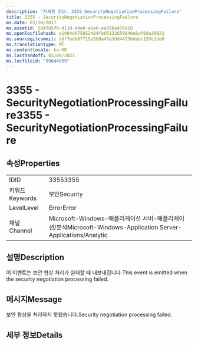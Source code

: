 ```yaml
---
description: '자세한 정보: 3355-SecurityNegotiationProcessingFailure'
title: 3355 - SecurityNegotiationProcessingFailure
ms.date: 03/30/2017
ms.assetid: 504f85f0-d11d-4de0-a0ab-ea580a476d18
ms.openlocfilehash: e1984d975052484fb05122659840e6af6da39921
ms.sourcegitcommit: ddf7edb67715a5b9a45e3dd44536dabc153c1de0
ms.translationtype: MT
ms.contentlocale: ko-KR
ms.lasthandoff: 02/06/2021
ms.locfileid: "99644959"
---
```

# <a name="3355---securitynegotiationprocessingfailure"></a><span data-ttu-id="f78fc-103">3355 - SecurityNegotiationProcessingFailure</span><span class="sxs-lookup"><span data-stu-id="f78fc-103">3355 - SecurityNegotiationProcessingFailure</span></span>

## <a name="properties"></a><span data-ttu-id="f78fc-104">속성</span><span class="sxs-lookup"><span data-stu-id="f78fc-104">Properties</span></span>  
  
|||  
|-|-|  
|<span data-ttu-id="f78fc-105">ID</span><span class="sxs-lookup"><span data-stu-id="f78fc-105">ID</span></span>|<span data-ttu-id="f78fc-106">3355</span><span class="sxs-lookup"><span data-stu-id="f78fc-106">3355</span></span>|  
|<span data-ttu-id="f78fc-107">키워드</span><span class="sxs-lookup"><span data-stu-id="f78fc-107">Keywords</span></span>|<span data-ttu-id="f78fc-108">보안</span><span class="sxs-lookup"><span data-stu-id="f78fc-108">Security</span></span>|  
|<span data-ttu-id="f78fc-109">Level</span><span class="sxs-lookup"><span data-stu-id="f78fc-109">Level</span></span>|<span data-ttu-id="f78fc-110">Error</span><span class="sxs-lookup"><span data-stu-id="f78fc-110">Error</span></span>|  
|<span data-ttu-id="f78fc-111">채널</span><span class="sxs-lookup"><span data-stu-id="f78fc-111">Channel</span></span>|<span data-ttu-id="f78fc-112">Microsoft-Windows-애플리케이션 서버-애플리케이션/분석</span><span class="sxs-lookup"><span data-stu-id="f78fc-112">Microsoft-Windows-Application Server-Applications/Analytic</span></span>|  
  
## <a name="description"></a><span data-ttu-id="f78fc-113">설명</span><span class="sxs-lookup"><span data-stu-id="f78fc-113">Description</span></span>  

 <span data-ttu-id="f78fc-114">이 이벤트는 보안 협상 처리가 실패할 때 내보내집니다.</span><span class="sxs-lookup"><span data-stu-id="f78fc-114">This event is emitted when the security negotiation processing failed.</span></span>  
  
## <a name="message"></a><span data-ttu-id="f78fc-115">메시지</span><span class="sxs-lookup"><span data-stu-id="f78fc-115">Message</span></span>  

 <span data-ttu-id="f78fc-116">보안 협상을 처리하지 못했습니다.</span><span class="sxs-lookup"><span data-stu-id="f78fc-116">Security negotiation processing failed.</span></span>  
  
## <a name="details"></a><span data-ttu-id="f78fc-117">세부 정보</span><span class="sxs-lookup"><span data-stu-id="f78fc-117">Details</span></span>
